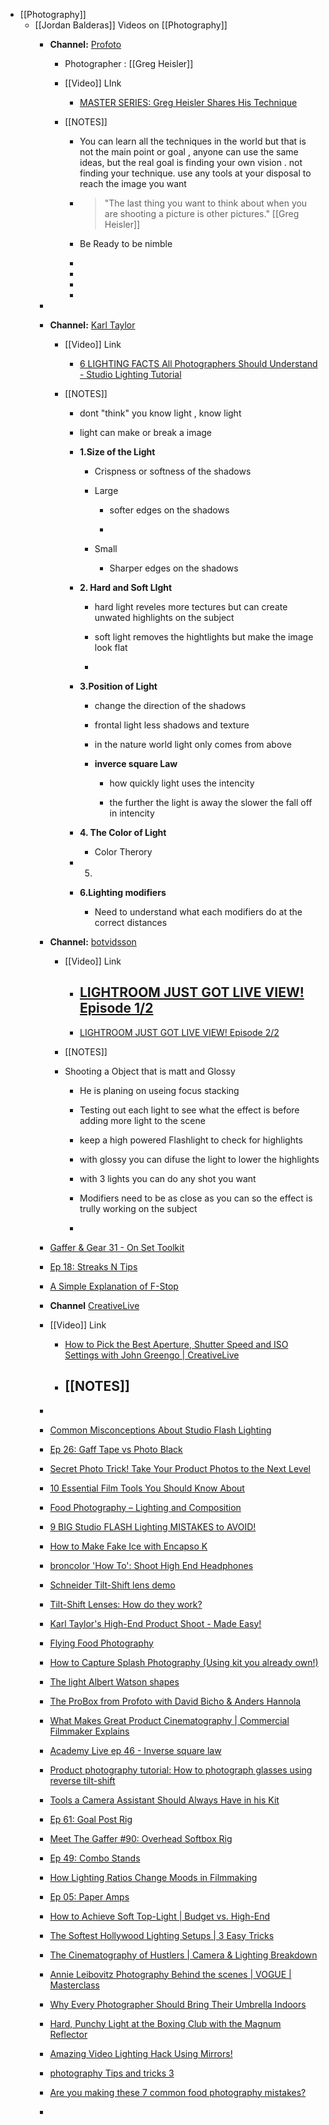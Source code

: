- [[Photography]]
	 - [[Jordan Balderas]] Videos on [[Photography]]
		 - **Channel:**
[Profoto](https://www.youtube.com/channel/UCG_lWnx3xTDIAW93Zq309Kg)
			 - Photographer : [[Greg Heisler]]

			 - [[Video]] LInk
				 - [MASTER SERIES: Greg Heisler Shares His Technique](https://www.youtube.com/watch?v=igJR7Vph7Ls&list=PLPLlXrRokn7f9IkZj3jrGIDJ_YeDkstXO&index=1&t=2s)

			 - [[NOTES]]
				 - You can learn all the techniques in the world but that is not the main point or goal , anyone can use the same ideas, but the real goal is finding your own vision . not finding your technique. use any tools at your disposal to reach the image you want

				 - > "The last thing you want to think about when you are shooting a picture is other pictures." [[Greg Heisler]]

				 - Be Ready to be nimble 

				 - 

				 - 

				 - 

				 - 

		 - 

		 - **Channel:**
[Karl Taylor](https://www.youtube.com/channel/UCZajtzLoD3nxn2G9ripCjPg)
			 - [[Video]] Link
				 - [6 LIGHTING FACTS All Photographers Should Understand - Studio Lighting Tutorial](https://www.youtube.com/watch?v=bRmxKAz3nc0&list=PLPLlXrRokn7f9IkZj3jrGIDJ_YeDkstXO&index=2)

			 - [[NOTES]]
				 - dont "think" you know light , know light 

				 - light can make or break a image

				 - **1.Size of the Light**
					 - Crispness or softness of the shadows

					 - Large 
						 - softer edges on the shadows

						 - 

					 - Small
						 - Sharper edges on the shadows

				 - **2. Hard and Soft LIght**
					 - hard light reveles more tectures  but can create unwated highlights on the subject

					 - soft light removes the hightlights but make the image look flat 

					 - 

				 - **3.Position of Light**
					 - change the direction of the shadows

					 - frontal light less shadows and texture

					 - in the nature world light only comes from above 

					 - **inverce square Law**
						 - how quickly light uses the intencity 

						 - the further the light is away the slower the fall off in intencity 

				 - **4. The Color of Light**
					 - Color Therory 

				 - 5.

				 - **6.Lighting modifiers**
					 - Need to understand what each modifiers do at the correct distances

		 - **Channel:**
[botvidsson](https://www.youtube.com/channel/UC_xlhIbG2_TztyuVx4MZtxw)
			 - [[Video]] Link
				 - [LIGHTROOM JUST GOT LIVE VIEW! Episode 1/2](https://www.youtube.com/watch?v=20iy_NDt0NM&list=PLPLlXrRokn7f9IkZj3jrGIDJ_YeDkstXO&index=3)
					 - 

				 - [LIGHTROOM JUST GOT LIVE VIEW! Episode 2/2](https://www.youtube.com/watch?v=e7AcdE9zDYs&list=PLPLlXrRokn7f9IkZj3jrGIDJ_YeDkstXO&index=4)

			 - [[NOTES]]

			 - Shooting a Object that is matt and Glossy
				 - He is planing on useing focus stacking

				 - Testing out each light to see what the effect is before adding more light to the scene 

				 - keep a high powered Flashlight to check for highlights

				 - with glossy you can difuse the light to lower the highlights 

				 - with 3 lights you can do any shot you want 

				 - Modifiers need to be as close as you can so the effect is trully working on the subject

				 - 

		 - [Gaffer & Gear 31 - On Set Toolkit](https://www.youtube.com/watch?v=7Mct1NrTiAI&list=PLPLlXrRokn7f9IkZj3jrGIDJ_YeDkstXO&index=5)

		 - [Ep 18: Streaks N Tips](https://www.youtube.com/watch?v=IG6H2XyRksI&list=PLPLlXrRokn7f9IkZj3jrGIDJ_YeDkstXO&index=6)

		 - [A Simple Explanation of F-Stop](https://www.youtube.com/watch?v=KmNIouLByJQ&list=PLPLlXrRokn7f9IkZj3jrGIDJ_YeDkstXO&index=7)

		 - **Channel**
[CreativeLive](https://www.youtube.com/channel/UCkiC21kJxYO_eUEJ5GgFLnw)

		 - [[Video]] Link
			 - [How to Pick the Best Aperture, Shutter Speed and ISO Settings with John Greengo | CreativeLive](https://www.youtube.com/watch?v=rLFpQbRWgJE&list=PLPLlXrRokn7f9IkZj3jrGIDJ_YeDkstXO&index=8)

			 - [[NOTES]]
				 - 

		 - 

		 - [Common Misconceptions About Studio Flash Lighting](https://www.youtube.com/watch?v=C2BpNBkLl74&list=PLPLlXrRokn7f9IkZj3jrGIDJ_YeDkstXO&index=9)

		 - [Ep 26: Gaff Tape vs Photo Black](https://www.youtube.com/watch?v=Rzb1Xz38l00&list=PLPLlXrRokn7f9IkZj3jrGIDJ_YeDkstXO&index=10)

		 - [Secret Photo Trick! Take Your Product Photos to the Next Level](https://www.youtube.com/watch?v=Zt5FXbY255g&list=PLPLlXrRokn7f9IkZj3jrGIDJ_YeDkstXO&index=11)

		 - [10 Essential Film Tools You Should Know About](https://www.youtube.com/watch?v=a1y7smPtpyc&list=PLPLlXrRokn7f9IkZj3jrGIDJ_YeDkstXO&index=12)

		 - [Food Photography – Lighting and Composition](https://www.youtube.com/watch?v=00fyNJcm1qM&list=PLPLlXrRokn7f9IkZj3jrGIDJ_YeDkstXO&index=13)

		 - [9 BIG Studio FLASH Lighting MISTAKES to AVOID!](https://www.youtube.com/watch?v=-2citzmmunE&list=PLPLlXrRokn7f9IkZj3jrGIDJ_YeDkstXO&index=14)

		 - [How to Make Fake Ice with Encapso K](https://www.youtube.com/watch?v=6t1K6qYutHM&list=PLPLlXrRokn7f9IkZj3jrGIDJ_YeDkstXO&index=15)

		 - [broncolor 'How To': Shoot High End Headphones](https://www.youtube.com/watch?v=85tUi68t07I&list=PLPLlXrRokn7f9IkZj3jrGIDJ_YeDkstXO&index=16)

		 - [Schneider Tilt-Shift lens demo](https://www.youtube.com/watch?v=QBuovRY61sM&list=PLPLlXrRokn7f9IkZj3jrGIDJ_YeDkstXO&index=17)

		 - [Tilt-Shift Lenses: How do they work?](https://www.youtube.com/watch?v=8RGFz0tZFCc&list=PLPLlXrRokn7f9IkZj3jrGIDJ_YeDkstXO&index=18)

		 - [Karl Taylor's High-End Product Shoot - Made Easy!](https://www.youtube.com/watch?v=IIm-SZHKOW4&list=PLPLlXrRokn7f9IkZj3jrGIDJ_YeDkstXO&index=19)

		 - [Flying Food Photography](https://www.youtube.com/watch?v=chzS0X9gv-4&list=PLPLlXrRokn7f9IkZj3jrGIDJ_YeDkstXO&index=20)

		 - [How to Capture Splash Photography (Using kit you already own!)](https://www.youtube.com/watch?v=Vg8NLipDiig&list=PLPLlXrRokn7f9IkZj3jrGIDJ_YeDkstXO&index=21)

		 - [The light Albert Watson shapes](https://www.youtube.com/watch?v=HDMgQBQMmLI&list=PLPLlXrRokn7f9IkZj3jrGIDJ_YeDkstXO&index=22)

		 - [The ProBox from Profoto with David Bicho & Anders Hannola](https://www.youtube.com/watch?v=grhUsrgfTDE&list=PLPLlXrRokn7f9IkZj3jrGIDJ_YeDkstXO&index=23)

		 - [What Makes Great Product Cinematography | Commercial Filmmaker Explains](https://www.youtube.com/watch?v=iBhMX0qFQ9g&list=PLPLlXrRokn7f9IkZj3jrGIDJ_YeDkstXO&index=24)

		 - [Academy Live ep 46 - Inverse square law](https://www.youtube.com/watch?v=KBZBC0jIuIY&list=PLPLlXrRokn7f9IkZj3jrGIDJ_YeDkstXO&index=25)

		 - [Product photography tutorial: How to photograph glasses using reverse tilt-shift](https://www.youtube.com/watch?v=kj_2XZ_HIDY&list=PLPLlXrRokn7f9IkZj3jrGIDJ_YeDkstXO&index=26)

		 - [Tools a Camera Assistant Should Always Have in his Kit](https://www.youtube.com/watch?v=00ax4rIQxYk&list=PLPLlXrRokn7f9IkZj3jrGIDJ_YeDkstXO&index=27)

		 - [Ep 61: Goal Post Rig](https://www.youtube.com/watch?v=n1LaSvA94L0&list=PLPLlXrRokn7f9IkZj3jrGIDJ_YeDkstXO&index=28)

		 - [Meet The Gaffer #90: Overhead Softbox Rig](https://www.youtube.com/watch?v=u8IECIKVqKE&list=PLPLlXrRokn7f9IkZj3jrGIDJ_YeDkstXO&index=29)

		 - [Ep 49: Combo Stands](https://www.youtube.com/watch?v=tNVxqon0Gpc&list=PLPLlXrRokn7f9IkZj3jrGIDJ_YeDkstXO&index=30)

		 - [How Lighting Ratios Change Moods in Filmmaking](https://www.youtube.com/watch?v=p7X4PTImbZ4&list=PLPLlXrRokn7f9IkZj3jrGIDJ_YeDkstXO&index=31)

		 - [Ep 05: Paper Amps](https://www.youtube.com/watch?v=S_Il5dzPdag&list=PLPLlXrRokn7f9IkZj3jrGIDJ_YeDkstXO&index=32)

		 - [How to Achieve Soft Top-Light | Budget vs. High-End](https://www.youtube.com/watch?v=Vigx-Rqvk68&list=PLPLlXrRokn7f9IkZj3jrGIDJ_YeDkstXO&index=33)

		 - [The Softest Hollywood Lighting Setups | 3 Easy Tricks](https://www.youtube.com/watch?v=XZGpDs4M6HQ&list=PLPLlXrRokn7f9IkZj3jrGIDJ_YeDkstXO&index=34)

		 - [The Cinematography of Hustlers | Camera & Lighting Breakdown](https://www.youtube.com/watch?v=7bN3zqT6rFU&list=PLPLlXrRokn7f9IkZj3jrGIDJ_YeDkstXO&index=35)

		 - [Annie Leibovitz Photography Behind the scenes | VOGUE | Masterclass](https://www.youtube.com/watch?v=LzMVSldl0Rc&list=PLPLlXrRokn7f9IkZj3jrGIDJ_YeDkstXO&index=36)

		 - [Why Every Photographer Should Bring Their Umbrella Indoors](https://www.youtube.com/watch?v=EeHwCIBcZz0&list=PLPLlXrRokn7f9IkZj3jrGIDJ_YeDkstXO&index=37)

		 - [Hard, Punchy Light at the Boxing Club with the Magnum Reflector](https://www.youtube.com/watch?v=TFZC-8dN3_Y&list=PLPLlXrRokn7f9IkZj3jrGIDJ_YeDkstXO&index=38)

		 - [Amazing Video Lighting Hack Using Mirrors!](https://www.youtube.com/watch?v=VDIQUrOpSDQ&list=PLPLlXrRokn7f9IkZj3jrGIDJ_YeDkstXO&index=39)

		 - [photography Tips and tricks 3](https://www.youtube.com/watch?v=Vv9G11OFvCc&list=PLPLlXrRokn7f9IkZj3jrGIDJ_YeDkstXO&index=40)

		 - [Are you making these 7 common food photography mistakes?](https://www.youtube.com/watch?v=bMtvhDgkvZM&list=PLPLlXrRokn7f9IkZj3jrGIDJ_YeDkstXO&index=41)

		 - 
